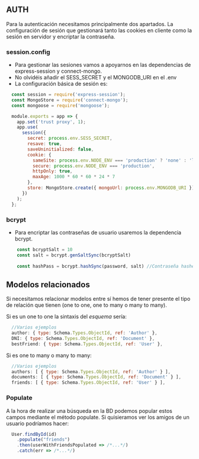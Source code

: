 ## AUTH

Para la autenticación necesitamos principalmente dos apartados. La configuración de sesión que gestionará tanto las cookies en cliente como la sesión en servidor y encriptar la contraseña.

### session.config

  - Para gestionar las sesiones vamos a apoyarnos en las dependencias de express-session y connect-mongo.
  - No olvidéis añadir el SESS_SECRET y el MONGODB_URI en el .env
  - La configuración básica de sesión es:

  ```js
    const session = require('express-session');    
    const MongoStore = require('connect-mongo');   
    const mongoose = require('mongoose');

    module.exports = app => {
      app.set('trust proxy', 1);
      app.use(
        session({
          secret: process.env.SESS_SECRET,
          resave: true,
          saveUninitialized: false,
          cookie: {
            sameSite: process.env.NODE_ENV === 'production' ? 'none' : 'lax',
            secure: process.env.NODE_ENV === 'production',
            httpOnly: true,
            maxAge: 1000 * 60 * 60 * 24 * 7
          },
          store: MongoStore.create({ mongoUrl: process.env.MONGODB_URI })
        })
      );
    };
  ```

### bcrypt

  - Para encriptar las contraseñas de usuario usaremos la dependencia bcrypt.

  ```js   
      const bcryptSalt = 10
      const salt = bcrypt.genSaltSync(bcryptSalt)
      
      const hashPass = bcrypt.hashSync(password, salt) //Contraseña hasheada
  ```

## Modelos relacionados

Si necesitamos relacionar modelos entre sí hemos de tener presente el tipo de relación que tienen (one to one, one to many o many to many).

Si es un one to one la sintaxis del *esquema* sería:

  ```js 
    //Varios ejemplos
    author: { type: Schema.Types.ObjectId, ref: 'Author' },
    DNI: { type: Schema.Types.ObjectId, ref: 'Document' },
    bestFriend: { type: Schema.Types.ObjectId, ref: 'User' },
  ```

Si es one to many o many to many:

  ```js 
    //Varios ejemplos
    authors: [ { type: Schema.Types.ObjectId, ref: 'Author' } ],
    documents: [ { type: Schema.Types.ObjectId, ref: 'Document' } ],
    friends: [ { type: Schema.Types.ObjectId, ref: 'User' } ],
  ```

### Populate

A la hora de realizar una búsqueda en la BD podemos popular estos campos mediante el método populate. Si quisieramos ver los amigos de un usuario podríamos hacer:

  ```js
    User.findById(id)
      .populate("friends")
      .then(userWithFriendsPopulated => /*...*/)
      .catch(err => /*...*/)
  ```